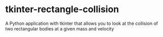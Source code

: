 # tkinter-rectangle-collision
A Python application with tkinter that allows you to look at the collision of two rectangular bodies at a given mass and velocity
